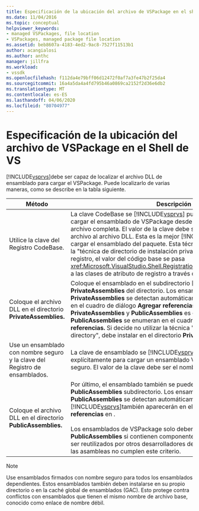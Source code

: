 ```yaml
---
title: Especificación de la ubicación del archivo de VSPackage en el shell de VS ? Microsoft Docs
ms.date: 11/04/2016
ms.topic: conceptual
helpviewer_keywords:
- managed VSPackages, file location
- VSPackages, managed package file location
ms.assetid: beb8607a-4183-4ed2-9ac8-7527f11513b1
author: acangialosi
ms.author: anthc
manager: jillfra
ms.workload:
- vssdk
ms.openlocfilehash: f112da4e79bff06d12472f0af7a3fe47b2f25da4
ms.sourcegitcommit: 16a4a5da4a4fd795b46a0869ca2152f2d36e6db2
ms.translationtype: MT
ms.contentlocale: es-ES
ms.lasthandoff: 04/06/2020
ms.locfileid: "80704977"
---
```

# <a name="specifying-vspackage-file-location-to-the-vs-shell"></a>Especificación de la ubicación del archivo de VSPackage en el Shell de VS
[!INCLUDE[vsprvs](../../code-quality/includes/vsprvs_md.md)]debe ser capaz de localizar el archivo DLL de ensamblado para cargar el VSPackage. Puede localizarlo de varias maneras, como se describe en la tabla siguiente.

| Método | Descripción |
| - | - |
| Utilice la clave del Registro CodeBase. | La clave CodeBase se [!INCLUDE[vsprvs](../../code-quality/includes/vsprvs_md.md)] puede usar para dirigir para cargar el ensamblado de VSPackage desde cualquier ruta de acceso de archivo completa. El valor de la clave debe ser la ruta de acceso del archivo al archivo DLL. Esta es la mejor [!INCLUDE[vsprvs](../../code-quality/includes/vsprvs_md.md)] manera de cargar el ensamblado del paquete. Esta técnica se conoce a veces como la "técnica de directorio de instalación privada/CodeBase." Durante el registro, el valor del código base se pasa <xref:Microsoft.VisualStudio.Shell.RegistrationAttribute.RegistrationContext> a las clases de atributo de registro a través de una instancia del tipo. |
| Coloque el archivo DLL en el directorio **PrivateAssemblies.** | Coloque el ensamblado en el subdirectorio [!INCLUDE[vsprvs](../../code-quality/includes/vsprvs_md.md)] **PrivateAssemblies** del directorio. Los ensamblados ubicados en **PrivateAssemblies** se detectan automáticamente, pero no están visibles en el cuadro de diálogo **Agregar referencias.** La diferencia entre **PrivateAssemblies** y **PublicAssemblies** es que los ensamblados de **PublicAssemblies** se enumeran en el cuadro de diálogo **Agregar referencias.** Si decide no utilizar la técnica "CodeBase/private installation directory", debe instalar en el directorio **PrivateAssemblies.** |
| Use un ensamblado con nombre seguro y la clave del Registro de ensamblados. | La clave de ensamblado se [!INCLUDE[vsprvs](../../code-quality/includes/vsprvs_md.md)] puede usar para dirigir explícitamente para cargar un ensamblado VSPackage con nombre seguro. El valor de la clave debe ser el nombre seguro del ensamblado. |
| Coloque el archivo DLL en el directorio **PublicAssemblies.** | Por último, el ensamblado también se puede colocar en el **PublicAssemblies** subdirectorio. Los ensamblados ubicados en **PublicAssemblies** se detectan automáticamente y [!INCLUDE[vsprvs](../../code-quality/includes/vsprvs_md.md)]también aparecerán en el cuadro de diálogo Agregar **referencias** en .<br /><br /> Los ensamblados de VSPackage solo deben colocarse en el directorio **PublicAssemblies** si contienen componentes administrados destinados a ser reutilizados por otros desarrolladores de VSPackage. La mayoría de las asambleas no cumplen este criterio. |

> [!NOTE]
> Use ensamblados firmados con nombre seguro para todos los ensamblados dependientes. Estos ensamblados también deben instalarse en su propio directorio o en la caché global de ensamblados (GAC). Esto protege contra conflictos con ensamblados que tienen el mismo nombre de archivo base, conocido como enlace de nombre débil.
